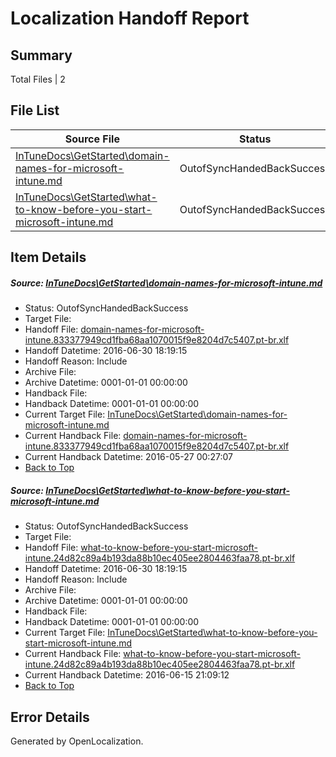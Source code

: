 # <a name='report-top'></a> Localization Handoff Report

## Summary
 Total Files | 2

## File List
 Source File | Status | Details 
 ----------- | ------ | ------- 
 [InTuneDocs\GetStarted\domain-names-for-microsoft-intune.md](https://github.com/Microsoft/IntuneDocs-pr/blob/38995d22bed250a03df2da3f4ca51cc748058d92/InTuneDocs/GetStarted/domain-names-for-microsoft-intune.md) | OutofSyncHandedBackSuccess | [Details](#d9bba613bad898aaeea98c26f36c04bed5b3cbcd496)
 [InTuneDocs\GetStarted\what-to-know-before-you-start-microsoft-intune.md](https://github.com/Microsoft/IntuneDocs-pr/blob/09caaa76d08f99b0d455d291fbd4002289f2f11c/InTuneDocs/GetStarted/what-to-know-before-you-start-microsoft-intune.md) | OutofSyncHandedBackSuccess | [Details](#fe2ebc32005d04e92b93fd817981aa2a632c2288540)

## Item Details
##### <a name='d9bba613bad898aaeea98c26f36c04bed5b3cbcd496'></a> Source: [InTuneDocs\GetStarted\domain-names-for-microsoft-intune.md](https://github.com/Microsoft/IntuneDocs-pr/blob/38995d22bed250a03df2da3f4ca51cc748058d92/InTuneDocs/GetStarted/domain-names-for-microsoft-intune.md)
* Status: OutofSyncHandedBackSuccess
* Target File: 
* Handoff File: [domain-names-for-microsoft-intune.833377949cd1fba68aa1070015f9e8204d7c5407.pt-br.xlf](https://github.com/Microsoft/EM.handoff/blob/870518366f620e2a12485d578ed76a1c6aba5fc7/ol-handoff/Microsoft/IntuneDocs-pr.pt-br/master/domain-names-for-microsoft-intune.833377949cd1fba68aa1070015f9e8204d7c5407.pt-br.xlf)
* Handoff Datetime: 2016-06-30 18:19:15
* Handoff Reason: Include
* Archive File: 
* Archive Datetime: 0001-01-01 00:00:00
* Handback File: 
* Handback Datetime: 0001-01-01 00:00:00
* Current Target File: [InTuneDocs\GetStarted\domain-names-for-microsoft-intune.md](https://github.com/Microsoft/IntuneDocs-pr.pt-br/blob/41fa030b6b47de51c8c637cfd02f40277dfe22ac/InTuneDocs/GetStarted/domain-names-for-microsoft-intune.md)
* Current Handback File: [domain-names-for-microsoft-intune.833377949cd1fba68aa1070015f9e8204d7c5407.pt-br.xlf](https://github.com/Microsoft/EM.handback/blob/3e67489a6a52c21b6bf8f4bb0e9b75b92633e1bc/ol-handback/Microsoft/IntuneDocs-pr.pt-br/master/domain-names-for-microsoft-intune.833377949cd1fba68aa1070015f9e8204d7c5407.pt-br.xlf)
* Current Handback Datetime: 2016-05-27 00:27:07
* [Back to Top](#report-top)

##### <a name='fe2ebc32005d04e92b93fd817981aa2a632c2288540'></a> Source: [InTuneDocs\GetStarted\what-to-know-before-you-start-microsoft-intune.md](https://github.com/Microsoft/IntuneDocs-pr/blob/09caaa76d08f99b0d455d291fbd4002289f2f11c/InTuneDocs/GetStarted/what-to-know-before-you-start-microsoft-intune.md)
* Status: OutofSyncHandedBackSuccess
* Target File: 
* Handoff File: [what-to-know-before-you-start-microsoft-intune.24d82c89a4b193da88b10ec405ee2804463faa78.pt-br.xlf](https://github.com/Microsoft/EM.handoff/blob/870518366f620e2a12485d578ed76a1c6aba5fc7/ol-handoff/Microsoft/IntuneDocs-pr.pt-br/master/what-to-know-before-you-start-microsoft-intune.24d82c89a4b193da88b10ec405ee2804463faa78.pt-br.xlf)
* Handoff Datetime: 2016-06-30 18:19:15
* Handoff Reason: Include
* Archive File: 
* Archive Datetime: 0001-01-01 00:00:00
* Handback File: 
* Handback Datetime: 0001-01-01 00:00:00
* Current Target File: [InTuneDocs\GetStarted\what-to-know-before-you-start-microsoft-intune.md](https://github.com/Microsoft/IntuneDocs-pr.pt-br/blob/73a2ad426fc75c266654beadba0c8a8d711b4aa0/InTuneDocs/GetStarted/what-to-know-before-you-start-microsoft-intune.md)
* Current Handback File: [what-to-know-before-you-start-microsoft-intune.24d82c89a4b193da88b10ec405ee2804463faa78.pt-br.xlf](https://github.com/Microsoft/EM.handback/blob/75d4179d9c693fdefaa1045709845c58393f8918/ol-handback/Microsoft/IntuneDocs-pr.pt-br/master/what-to-know-before-you-start-microsoft-intune.24d82c89a4b193da88b10ec405ee2804463faa78.pt-br.xlf)
* Current Handback Datetime: 2016-06-15 21:09:12
* [Back to Top](#report-top)


## Error Details

Generated by OpenLocalization.
